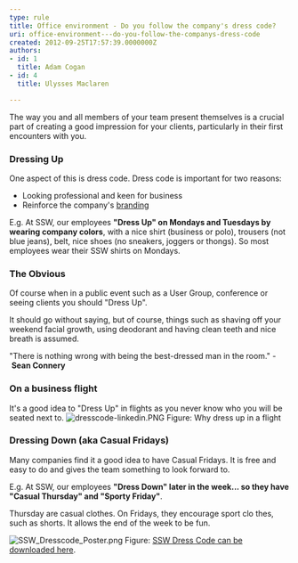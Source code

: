 ```yaml
---
type: rule
title: Office environment - Do you follow the company's dress code?
uri: office-environment---do-you-follow-the-companys-dress-code
created: 2012-09-25T17:57:39.0000000Z
authors:
- id: 1
  title: Adam Cogan
- id: 4
  title: Ulysses Maclaren

---
```


 
The way you and all members of your team present themselves is a crucial part of creating a good impression for your clients, particularly in their first encounters with you.
 
### Dressing Up

One aspect of this is dress code. Dress code is important for two reasons:

- Looking professional and keen for business
- Reinforce the company's [branding](http&#58;//www.ssw.com.au/ssw/Standards/Rules/RulesToBetterBranding.aspx#BrandingEmployees)


E.g. At SSW, our employees **"Dress Up" on Mondays and Tuesdays by wearing company colors**, with a nice shirt (business or polo), trousers (not blue jeans), belt, nice shoes (no sneakers, joggers or thongs). So most employees wear their SSW shirts on Mondays.

### The Obvious

Of course when in a public event such as a User Group, conference or seeing clients you should "Dress Up".

It should go without saying, but of course, things such as shaving off your weekend facial growth, using deodorant and having clean teeth and nice breath is assumed.

"There is nothing wrong with being the best-dressed man in the room."
- **Sean Connery** 
 ​ 
### On a business flight

It's a good idea to "Dress Up" in flights as you never know who you will be seated next to. ![dresscode-linkedin.PNG](/PublishingImages/dresscode-linkedin.PNG) Figure: Why dress up in a flight

### Dressing Down (aka Casual Fridays)

Many companies find it a good idea to have Casual Fridays. It is free and easy to do and gives the team something to look forward to.

E.g. At SSW, our employees **"Dress Down" later in the week... so they have "Casual Thursday" and "Sporty Friday"**.

Thursday are casual clothes. On Fridays, they encourage sport clo thes, such as shorts. It allows the end of the week to be fun.

​![SSW_Dresscode_Poster.png](/PublishingImages/SSW_Dresscode_Poster.png)
Figure: [SSW Dress Code can be downloaded here](https&#58;//www.dropbox.com/s/0sj1xn7av6sfz6w/SSW_Dresscode_Poster_A3.pdf?dl=0).

